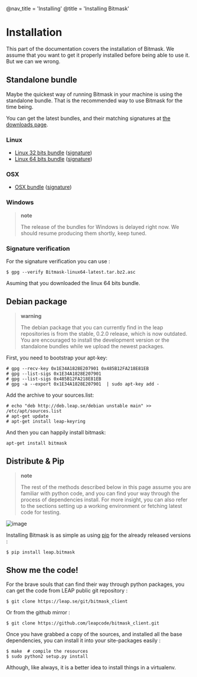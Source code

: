 @nav_title = 'Installing'
@title = 'Installing Bitmask'

Installation
============

This part of the documentation covers the installation of Bitmask. We
assume that you want to get it properly installed before being able to
use it. But we can we wrong.

Standalone bundle
-----------------

Maybe the quickest way of running Bitmask in your machine is using the
standalone bundle. That is the recommended way to use Bitmask for the
time being.

You can get the latest bundles, and their matching signatures at [the
downloads page](https://downloads.leap.se/client/).

### Linux

-   [Linux 32 bits
    bundle](https://downloads.leap.se/client/linux/Bitmask-linux32-latest.tar.bz2)
    ([signature](https://downloads.leap.se/client/linux/Bitmask-linux32-latest.tar.bz2.asc))
-   [Linux 64 bits
    bundle](https://downloads.leap.se/client/linux/Bitmask-linux64-latest.tar.bz2)
    ([signature](https://downloads.leap.se/client/linux/Bitmask-linux64-latest.tar.bz2.asc))

### OSX

-   [OSX
    bundle](https://downloads.leap.se/client/osx/Bitmask-OSX-latest.dmg)
    ([signature](https://downloads.leap.se/client/osx/Bitmask-OSX-latest.dmg.asc))

### Windows

> **note**
>
> The release of the bundles for Windows is delayed right now. We should
> resume producing them shortly, keep tuned.

### Signature verification

For the signature verification you can use :

    $ gpg --verify Bitmask-linux64-latest.tar.bz2.asc

Asuming that you downloaded the linux 64 bits bundle.

Debian package
--------------

> **warning**
>
> The debian package that you can currently find in the leap
> repositories is from the stable, 0.2.0 release, which is now outdated.
> You are encouraged to install the development version or the
> standalone bundles while we upload the newest packages.

First, you need to bootstrap your apt-key:

    # gpg --recv-key 0x1E34A1828E207901 0x485B12FA218E81EB
    # gpg --list-sigs 0x1E34A1828E207901
    # gpg --list-sigs 0x485B12FA218E81EB
    # gpg -a --export 0x1E34A1828E207901  | sudo apt-key add - 

Add the archive to your sources.list:

    # echo "deb http://deb.leap.se/debian unstable main" >> /etc/apt/sources.list
    # apt-get update
    # apt-get install leap-keyring

And then you can happily install bitmask:

    apt-get install bitmask

Distribute & Pip
----------------

> **note**
>
> The rest of the methods described below in this page assume you are
> familiar with python code, and you can find your way through the
> process of dependencies install. For more insight, you can also refer
> to the sections setting up a working environment or
> fetching latest code for testing.

![image](https://pypip.in/v/leap.bitmask/badge.png%0A%20%20%20%20%20:target:%20https://crate.io/packages/leap.bitmask)

Installing Bitmask is as simple as using
[pip](http://www.pip-installer.org/) for the already released versions :

    $ pip install leap.bitmask

Show me the code!
-----------------

For the brave souls that can find their way through python packages, you can
get the code from LEAP public git repository :

    $ git clone https://leap.se/git/bitmask_client

Or from the github mirror :

    $ git clone https://github.com/leapcode/bitmask_client.git

Once you have grabbed a copy of the sources, and installed all the base
dependencies, you can install it into your site-packages easily :

    $ make  # compile the resources
    $ sudo python2 setup.py install

Although, like always, it is a better idea to install things in a
virtualenv.
